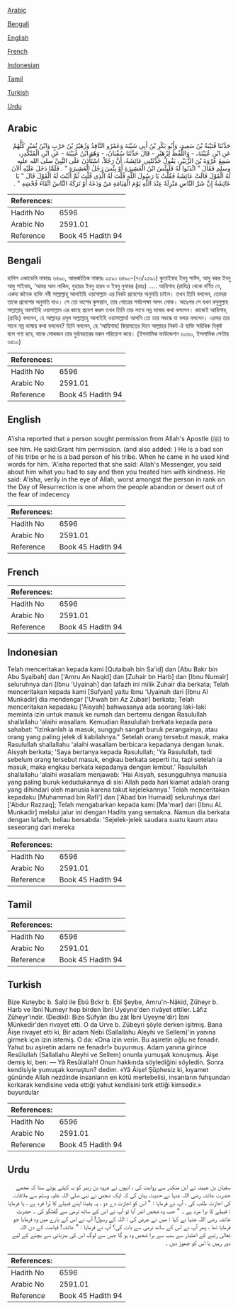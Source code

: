 [Arabic](#arabic)

[Bengali](#bengali)

[English](#english)

[French](#french)

[Indonesian](#indonesian)

[Tamil](#tamil)

[Turkish](#turkish)

[Urdu](#urdu)

## Arabic


<div dir="rtl" lang="ar" style={{fontSize:'larger',backgroundColor:'#f8f9fa',padding:20}}>
حَدَّثَنَا قُتَيْبَةُ بْنُ سَعِيدٍ، وَأَبُو بَكْرِ بْنُ أَبِي شَيْبَةَ وَعَمْرٌو النَّاقِدُ وَزُهَيْرُ بْنُ حَرْبٍ وَابْنُ نُمَيْرٍ كُلُّهُمْ عَنِ ابْنِ عُيَيْنَةَ، - وَاللَّفْظُ لِزُهَيْرٍ - قَالَ حَدَّثَنَا سُفْيَانُ، - وَهُوَ ابْنُ عُيَيْنَةَ - عَنِ ابْنِ الْمُنْكَدِرِ، سَمِعَ عُرْوَةَ بْنَ الزُّبَيْرِ، يَقُولُ حَدَّثَتْنِي عَائِشَةُ، أَنَّ رَجُلاً، اسْتَأْذَنَ عَلَى النَّبِيِّ صلى الله عليه وسلم فَقَالَ ‏"‏ ائْذَنُوا لَهُ فَلَبِئْسَ ابْنُ الْعَشِيرَةِ أَوْ بِئْسَ رَجُلُ الْعَشِيرَةِ ‏"‏ ‏.‏ فَلَمَّا دَخَلَ عَلَيْهِ أَلاَنَ لَهُ الْقَوْلَ قَالَتْ عَائِشَةُ فَقُلْتُ يَا رَسُولَ اللَّهِ قُلْتَ لَهُ الَّذِي قُلْتَ ثُمَّ أَلَنْتَ لَهُ الْقَوْلَ قَالَ ‏"‏ يَا عَائِشَةُ إِنَّ شَرَّ النَّاسِ مَنْزِلَةً عِنْدَ اللَّهِ يَوْمَ الْقِيَامَةِ مَنْ وَدَعَهُ أَوْ تَرَكَهُ النَّاسُ اتِّقَاءَ فُحْشِهِ ‏"‏ ‏.‏
</div>
<div style={{backgroundColor:'#f8f9fa',padding:20, marginBottom: 10}}><table> <thead> <tr> <th>References:</th> <th></th> </tr> </thead> <tbody><tr><td>Hadith No</td><td>6596</td></tr><tr><td>Arabic No</td><td>2591.01</td></tr><tr><td>Reference</td><td>Book 45 Hadith 94</td></tr></tbody></table></div>

## Bengali


<div dir="ltr" lang="bn" style={{fontSize:'larger',backgroundColor:'#f8f9fa',padding:20}}>
হাদিস একাডেমি নাম্বারঃ ৬৪৯০, আন্তর্জাতিক নাম্বারঃ ২৫৯১ ৬৪৯০-(৭৩/২৫৯১) কুতাইবাহ ইবনু সাঈদ, আবু বকর ইবনু আবু শাইবাহ, ‘আমর আন নাকিদ, যুহায়র ইবনু হারব ও ইবনু নুমায়র (রহঃ) ..... আয়িশাহ (রাযিঃ) থেকে বর্ণিত যে, একদা জনৈক ব্যক্তি নবী সাল্লাল্লাহু আলাইহি ওয়াসাল্লাম এর নিকট প্রবেশের অনুমতি চাইল। তখন তিনি বললেন, তোমরা তাকে প্রবেশের অনুমতি দাও। সে তো বংশের কুসন্তান, তার গোত্রের সর্বাপেক্ষা অসৎ লোক। অতঃপর সে যখন রসূলুল্লাহ সাল্লাল্লাহু আলাইহি ওয়াসাল্লাম এর কাছে প্রবেশ করল তখন তিনি তার সাথে নম্র ভাষায় কথা বললেন। কাজেই আয়িশাহ্ (রাযিঃ) বললেন, হে আল্লাহর রসূল সাল্লাল্লাহু আলাইহি ওয়াসাল্লাম! আপনি তো তার সম্বন্ধে যা বলার বললেন। এরপর তার সাথে নম্র ভাষায় কথা বললেন? তিনি বললেন, হে ‘আয়িশাহ! কিয়ামতের দিনে আল্লাহর নিকট ঐ ব্যক্তি সর্বাধিক নিকৃষ্ট বলে গণ্য হবে, যাকে লোকজন তার দুর্ব্যবহারের দরুন পরিত্যাগ করে। (ইসলামিক ফাউন্ডেশন ৬৩৬০, ইসলামিক সেন্টার ৬৪১০)
</div>
<div style={{backgroundColor:'#f8f9fa',padding:20, marginBottom: 10}}><table> <thead> <tr> <th>References:</th> <th></th> </tr> </thead> <tbody><tr><td>Hadith No</td><td>6596</td></tr><tr><td>Arabic No</td><td>2591.01</td></tr><tr><td>Reference</td><td>Book 45 Hadith 94</td></tr></tbody></table></div>

## English


<div dir="ltr" lang="en" style={{fontSize:'larger',backgroundColor:'#f8f9fa',padding:20}}>
A'isha reported that a person sought permission from Allah's Apostle (ﷺ) to see him. He said:Grant him permission. (and also added: ) He is a bad son of his tribe or he is a bad person of his tribe. When he came in he used kind words for him. 'A'isha reported that she said: Allah's Messenger, you said about him what you had to say and then you treated him with kindness. He said: A'isha, verily in the eye of Allah, worst amongst the person in rank on the Day of Resurrection is one whom the people abandon or desert out of the fear of indecency
</div>
<div style={{backgroundColor:'#f8f9fa',padding:20, marginBottom: 10}}><table> <thead> <tr> <th>References:</th> <th></th> </tr> </thead> <tbody><tr><td>Hadith No</td><td>6596</td></tr><tr><td>Arabic No</td><td>2591.01</td></tr><tr><td>Reference</td><td>Book 45 Hadith 94</td></tr></tbody></table></div>

## French


<div dir="ltr" lang="fr" style={{fontSize:'larger',backgroundColor:'#f8f9fa',padding:20}}>

</div>
<div style={{backgroundColor:'#f8f9fa',padding:20, marginBottom: 10}}><table> <thead> <tr> <th>References:</th> <th></th> </tr> </thead> <tbody><tr><td>Hadith No</td><td>6596</td></tr><tr><td>Arabic No</td><td>2591.01</td></tr><tr><td>Reference</td><td>Book 45 Hadith 94</td></tr></tbody></table></div>

## Indonesian


<div dir="ltr" lang="id" style={{fontSize:'larger',backgroundColor:'#f8f9fa',padding:20}}>
Telah menceritakan kepada kami [Qutaibah bin Sa'id] dan [Abu Bakr bin Abu Syaibah] dan ['Amru An Naqid] dan [Zuhair bn Harb] dan [Ibnu Numair] seluruhnya dari [Ibnu 'Uyainah] dan lafazh ini milik Zuhair dia berkata; Telah menceritakan kepada kami [Sufyan] yaitu Ibnu 'Uyainah dari [Ibnu Al Munkadir] dia mendengar ['Urwah bin Az Zubair] berkata; Telah menceritakan kepadaku ['Aisyah] bahwasanya ada seorang laki-laki meminta izin untuk masuk ke rumah dan bertemu dengan Rasulullah shallallahu 'alaihi wasallam. Kemudian Rasulullah berkata kepada para sahabat: "Izinkanlah ia masuk, sungguh sangat buruk perangainya, atau orang yang paling jelek di kabilahnya." Setelah orang tersebut masuk, maka Rasulullah shallallahu 'alaihi wasallam berbicara kepadanya dengan Iunak. Aisyah berkata; 'Saya bertanya kepada Rasulullah; 'Ya Rasulullah, tadi sebelum orang tersebut masuk, engkau berkata seperti itu, tapi setelah ia masuk, maka engkau berkata kepadanya dengan lembut.' Rasulullah shallallahu 'alaihi wasallam menjawab: 'Hai Aisyah, sesungguhnya manusia yang paling buruk kedudukannya di sisi Allah pada hari kiamat adalah orang yang dihindari oleh manusia karena takut kejelekannya.' Telah menceritakan kepadaku [Muhammad bin Rafi'] dan ['Abad bin Humaid] seluruhnya dari ['Abdur Razzaq]; Telah mengabarkan kepada kami [Ma'mar] dari [Ibnu AL Munkadir] melalui jalur ini dengan Hadits yang semakna. Namun dia berkata dengan lafazh; beliau bersabda: 'Sejelek-jelek saudara suatu kaum atau seseorang dari mereka
</div>
<div style={{backgroundColor:'#f8f9fa',padding:20, marginBottom: 10}}><table> <thead> <tr> <th>References:</th> <th></th> </tr> </thead> <tbody><tr><td>Hadith No</td><td>6596</td></tr><tr><td>Arabic No</td><td>2591.01</td></tr><tr><td>Reference</td><td>Book 45 Hadith 94</td></tr></tbody></table></div>

## Tamil


<div dir="ltr" lang="ta" style={{fontSize:'larger',backgroundColor:'#f8f9fa',padding:20}}>

</div>
<div style={{backgroundColor:'#f8f9fa',padding:20, marginBottom: 10}}><table> <thead> <tr> <th>References:</th> <th></th> </tr> </thead> <tbody><tr><td>Hadith No</td><td>6596</td></tr><tr><td>Arabic No</td><td>2591.01</td></tr><tr><td>Reference</td><td>Book 45 Hadith 94</td></tr></tbody></table></div>

## Turkish


<div dir="ltr" lang="tr" style={{fontSize:'larger',backgroundColor:'#f8f9fa',padding:20}}>
Bize Kuteybc b. Saîd ile Ebû Bckr b. Ebî Şeybe, Amru'n-Nâkid, Züheyr b. Harb ve İbni Numeyr hep birden İbni Uyeyne'den rivâyet ettiler. Lâfız Züheyr'indir. (Dediki): Bize Süfyân (bu zât İbni Uyeyne'dir) İbni Münkedir'den rivayet etti. O da Urve b. Zübeyri şöyle derken işitmiş. Bana Âişe rivayet etti ki, Bir adam Nebi (Sallallahu Aleyhi ve Sellem)'in yanına girmek için izin istemiş. O da: «Ona izin verin. Bu aşiretin oğlu ne fenadır. Yahut bu aşiretin adamı ne fenadır!» buyurmuş. Adam yanına girince Resûlullah (Sallallahu Aleyhi ve Sellem) onunla yumuşak konuşmuş. Âişe demiş ki, ben: — Yâ Resûlallah! Onun hakkında söylediğini söyledin. Sonra kendisiyle yumuşak konuştun? dedim. «Yâ Âişe! Şüphesiz ki, kıyamet gününde Allah nezdinde insanların en kötü mertebelisi, insanların fuhşundan korkarak kendisine veda ettiği yahut kendisini terk ettiği kimsedir.» buyurdular
</div>
<div style={{backgroundColor:'#f8f9fa',padding:20, marginBottom: 10}}><table> <thead> <tr> <th>References:</th> <th></th> </tr> </thead> <tbody><tr><td>Hadith No</td><td>6596</td></tr><tr><td>Arabic No</td><td>2591.01</td></tr><tr><td>Reference</td><td>Book 45 Hadith 94</td></tr></tbody></table></div>

## Urdu


<div dir="rtl" lang="ur" style={{fontSize:'larger',backgroundColor:'#f8f9fa',padding:20}}>
سفیان بن عیینہ نے ابن منکدر سے روایت کی ، انہوں نے عروہ بن زبیر کو یہ کہتے ہوئے سنا کہ مجھے حضرت عائشہ رضی اللہ عنہا نے حدیث بیان کی کہ ایک شخص نے نبی صلی اللہ علیہ وسلم سے ملاقات کی اجازت طلب کی ، آپ نے فرمایا : " اس کو اجازت دے دو ، یہ یقینا اپنے قبیلے کا بُرا فرد ہے ، یا فرمایا : قبیلے کا برا مرد ہے ۔ " جب وہ شخص اندر آیا تو آپ نے اس کے ساتھ نرمی سے گفتگو کی ۔ حضرت عائشہ رضی اللہ عنہا نے کہا : میں نے عرض کی : اللہ کے رسول! آپ نے اس کے بارے میں وہ فرمایا جو فرمایا تھا ، پھر آپ نے اس کے ساتھ نرمی سے بات کی؟ آپ نے فرمایا : " عائشہ! قیامت کے دن اللہ تعالیٰ رتبے کے اعتبار سے سب سے برا شخص وہ ہو گا جس سے لوگ اس کی بدزبانی سے بچنے کے لیے دور رہیں یا اس کو چھوڑ دیں ۔
</div>
<div style={{backgroundColor:'#f8f9fa',padding:20, marginBottom: 10}}><table> <thead> <tr> <th>References:</th> <th></th> </tr> </thead> <tbody><tr><td>Hadith No</td><td>6596</td></tr><tr><td>Arabic No</td><td>2591.01</td></tr><tr><td>Reference</td><td>Book 45 Hadith 94</td></tr></tbody></table></div>
